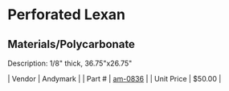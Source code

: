 # Perforated Lexan
## Materials/Polycarbonate
Description: 	1/8" thick, 36.75"x26.75" 

| Vendor | Andymark | 
| Part # | [am-0836](http://www.andymark.com/product-p/am-0836.htm) | 
| Unit Price | $50.00 | 
